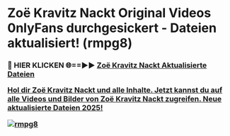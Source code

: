# Zoë Kravitz Nackt Original Videos 0nlyFans durchgesickert - Dateien aktualisiert! (rmpg8)

<h3>🔴 HIER KLICKEN 🌐==►► <a href="https://tinyurl.com/h6vf6nb8" rel="nofollow">Zoë Kravitz Nackt Aktualisierte Dateien

Hol dir Zoë Kravitz Nackt und alle Inhalte. Jetzt kannst du auf alle Videos und Bilder von Zoë Kravitz Nackt zugreifen. Neue aktualisierte Dateien 2025!

[![rmpg8](https://i.imgur.com/sD4kR3V.gif)](https://tinyurl.com/h6vf6nb8)
